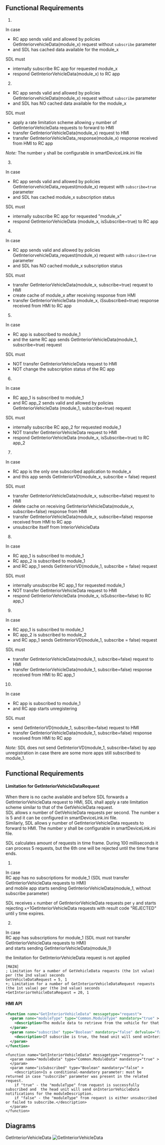 ## Functional Requirements

1.  
In case
- RC app sends valid and allowed by policies GetInteriorvehicleData(module_x) request without `subscribe` parameter  
- and SDL has cached data available for the module_x  

SDL must  
* internally subscribe RC app for requested module_x  
* respond GetInteriorVehicleData(module_x) to RC app

2.  
- RC app sends valid and allowed by policies GetInteriorvehicleData(module_x) request without `subscribe` parameter  
- and SDL has NO cached data available for the module_x

SDL must  
* apply a rate limitation scheme allowing `y` number of GetInteriorVehicleData requests to forward to HMI  
* transfer GetInteriorVehicleData(module_x) request to HMI  
* transfer GetInteriorVehicleData_response(module_x) response received from HMI to RC app

_Note:_ The number `y` shall be configurable in smartDeviceLink.ini file 

3.  
In case  
- RC app sends valid and allowed by policies GetInteriorvehicleData_request(module_x) request with `subscribe=true` parameter
- and SDL has cached module_x subscription status 

SDL must  
* internally subscribe RC app for requested "module_x"  
* respond GetInteriorVehicleData (module_x, isSubscribe=true) to RC app

4.  
In case  
- RC app sends valid and allowed by policies GetInteriorvehicleData_request(module_x) request with `subscribe=true` parameter  
- and SDL has NO cached module_x subscription status  

SDL must  
* transfer GetInteriorVehicleData(module_x, subscribe=true) request to HMI  
* create cache of module_x after receiving response from HMI  
* transfer GetInteriorVehicleData (module_x, iSsubscribed=true) response received from HMI to RC app  

5.  
In case  
- RC app is subscribed to module_1  
- and the same RC app sends GetInteriorVehicleData(module_1, subscribe=true) request  

SDL must  
* NOT transfer GetInteriorVehicleData request to HMI  
* NOT change the subscription status of the RC app  

6.  
In case  
- RC app_1 is subscribed to module_1  
- and RC app_2 sends valid and allowed by policies GetInteriorVehicleData (module_1, subscribe=true) request

SDL must  
* internally subscribe RC app_2 for requested module_1  
* NOT transfer GetInteriorVehicleData request to HMI  
* respond GetInteriorVehicleData (module_x, isSubscribe=true) to RC app_2

7.  
In case
- RC app is the only one subscribed application to module_x 
- and this app sends GetInteriorVD(module_x, subscribe = false) request  

SDL must  
* transfer GetInteriorVehicleData(module_x, subscribe=false) request to HMI  
* delete cache on receiving GetInteriorVehicleData(module_x, subscribe=false) response from HMI  
* transfer GetInteriorVehicleData(module_x, subscribe=false) response received from HMI to RC app
* unsubscribe itself from InteriorVehicleData  

8.  
In case 
- RC app_1 is subscribed to module_1  
- RC app_2 is subscribed to module_1  
- and RC app_1 sends GetInteriorVD(module_1, subscribe = false) request  

SDL must  
* internally unsubscribe RC app_1 for requested module_1  
* NOT transfer GetInteriorVehicleData request to HMI  
* respond GetInteriorVehicleData (module_x, isSubscribe=false) to RC app_1  

9.  
In case 
- RC app_1 is subscribed to module_1  
- RC app_2 is subscribed to module_2  
- and RC app_1 sends GetInteriorVD(module_1, subscribe = false) request  

SDL must  
* transfer GetInteriorVehicleData(module_1, subscribe=false) request to HMI  
* transfer GetInteriorVehicleData(module_1, subscribe=false) response received from HMI to RC app_1  

10.  
In case  
- RC app is subscribed to module_1  
- and RC app starts unregistering

SDL must  
* send GetInteriorVD(module_1, subscribe=false) request to HMI  
* transfer GetInteriorVehicleData(module_1, subscribe=false) response received from HMI to RC app  

_Note:_ SDL does not send GetInteriorVD(module_1, subscribe=false) by app unregistration in case there are some more apps still subscribed to module_1.
 

## Functional Requirements
#### Limitation for GetInteriorVehicleDataRequest
 When there is no cache available and before SDL forwards a GetInteriorVehicleData request to HMI, SDL shall apply a rate limitation scheme similar to that of the GetVehicleData request.  
SDL allows x number of GetVehicleData requests per second. The number x is 5 and it can be configured in smartDeviceLink.ini file.  
Similarly, SDL allows y number of GetInteriorVehicleData requests to forward to HMI. The number y shall be configurable in smartDeviceLink.ini file.  

SDL calculates amount of requests in time frame. During 100 milliseconds it can process 5 requests, but the 6th one will be rejected until the time frame ends.  

1.  
In case  
RC app has no subscriptions for module_1 (SDL must transfer GetInteriorVehicleData requests to HMI)  
and mobile app starts sending GetInteriorVehicleData(module_1, without subscribe parameter)  

SDL receives `x` number of GetInteriorVehicleData requests per `y` and starts rejecting `x`+1GetInteriorVehicleData requests with result code "REJECTED" until `y` time expires.

2.  
In case  
RC app has subscriptions for module_1 (SDL must not transfer GetInteriorVehicleData requests to HMI)  
and starts sending GetInteriorVehicleData(module_1)  

the limitation for GetInteriorVehicleData request is not applied

```
[MAIN]
; Limitation for a number of GetVehicleData requests (the 1st value) per (the 2nd value) seconds
GetVehicleDataRequest = 5, 1
+; Limitation for a number of GetInteriorVehicleDataRequest requests (the 1st value) per (the 2nd value) seconds
+GetInteriorVehicleDataRequest = 20, 1
```


#### HMI API

```xml
<function name="GetInteriorVehicleData" messagetype="request">
  <param name="moduleType" type="Common.ModuleType" mandatory="true" >
    <description>The module data to retrieve from the vehicle for that type</description>
  </param>
  <param name="subscribe" type="Boolean" mandatory="false" defvalue="false">
    <description>If subscribe is true, the head unit will send onInteriorVehicleData notifications for the module type</description>
  </param>
</function>
```

```
<function name="GetInteriorVehicleData" messagetype="response">
  <param name="moduleData" type="Common.ModuleData" mandatory="true" >
  </param>
  <param name="isSubscribed" type="Boolean" mandatory="false" >
    <description>Is a conditional-mandatory parameter: must be returned in case "subscribe" parameter was present in the related request.
    if "true" - the "moduleType" from request is successfully subscribed and  the head unit will send onInteriorVehicleData notifications for the moduleDescription.
    if "false" - the "moduleType" from request is either unsubscribed or failed to subscribe.</description>
  </param>
</function>
```

## Diagrams  
GetInteriorVehicleData
![GetInteriorVehicleData](https://github.com/smartdevicelink/sdl_requirements/blob/master/detailed_docs/accessories/GetInteriorVehicleData.png)